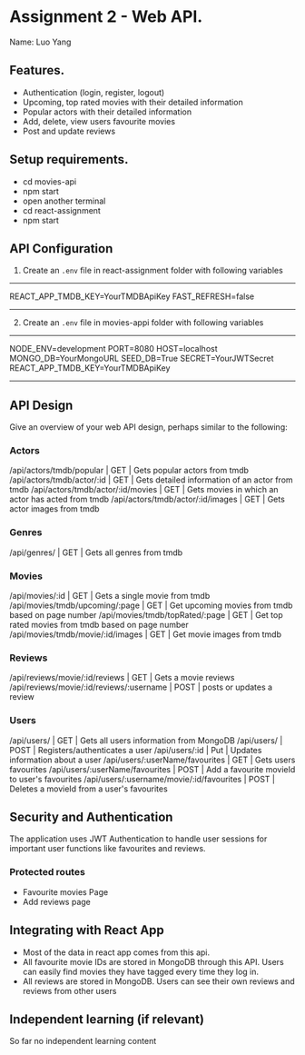 # Assignment 2 - Web API.

Name: Luo Yang

## Features.

 + Authentication (login, register, logout)
 + Upcoming, top rated movies with their detailed information 
 + Popular actors with their detailed information
 + Add, delete, view users favourite movies
 + Post and update reviews

## Setup requirements.

+ cd movies-api
+ npm start
+ open another terminal
+ cd react-assignment
+ npm start

## API Configuration
1. Create an `.env` file in react-assignment folder with following variables
______________________
REACT_APP_TMDB_KEY=YourTMDBApiKey
FAST_REFRESH=false
______________________

2. Create an `.env` file in movies-appi folder with following variables
______________________
NODE_ENV=development
PORT=8080
HOST=localhost
MONGO_DB=YourMongoURL
SEED_DB=True
SECRET=YourJWTSecret
REACT_APP_TMDB_KEY=YourTMDBApiKey
______________________
## API Design
Give an overview of your web API design, perhaps similar to the following: 

### Actors
/api/actors/tmdb/popular | GET | Gets popular actors from tmdb
/api/actors/tmdb/actor/:id | GET | Gets detailed information of an actor from tmdb
/api/actors/tmdb/actor/:id/movies | GET | Gets movies in which an actor has acted from tmdb
/api/actors/tmdb/actor/:id/images | GET | Gets actor images from tmdb
### Genres
/api/genres/ | GET | Gets all genres from tmdb
### Movies
/api/movies/:id | GET | Gets a single movie from tmdb
/api/movies/tmdb/upcoming/:page | GET | Get upcoming movies from tmdb based on page number
/api/movies/tmdb/topRated/:page | GET | Get top rated movies from tmdb based on page number
/api/movies/tmdb/movie/:id/images | GET | Get movie images from tmdb
### Reviews
/api/reviews/movie/:id/reviews | GET | Gets a movie reviews
/api/reviews/movie/:id/reviews/:username | POST | posts or updates a review
### Users
/api/users/ | GET | Gets all users information from MongoDB
/api/users/ | POST | Registers/authenticates a user
/api/users/:id | Put | Updates information about a user
/api/users/:userName/favourites | GET | Gets users favourites
/api/users/:userName/favourites | POST | Add a favourite movieId to user's favourites
/api/users/:username/movie/:id/favourites | POST | Deletes a movieId from a user's favourites

## Security and Authentication

The application uses JWT Authentication to handle user sessions for important user functions like favourites and reviews.

### Protected routes
+ Favourite movies Page
+ Add reviews page

## Integrating with React App

+ Most of the data in react app comes from this api.
+ All favourite movie IDs are stored in MongoDB through this API. Users can easily find movies they have tagged every time they log in.
+ All reviews are stored in MongoDB. Users can see their own reviews and reviews from other users

## Independent learning (if relevant)

So far no independent learning content